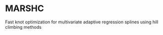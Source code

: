 # MARSHC
Fast knot optimization for multivariate adaptive regression splines using hill climbing methods
